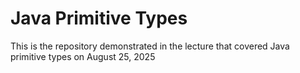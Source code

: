 # Java Primitive Types
This is the repository demonstrated in the lecture that covered Java primitive types on August 25, 2025
